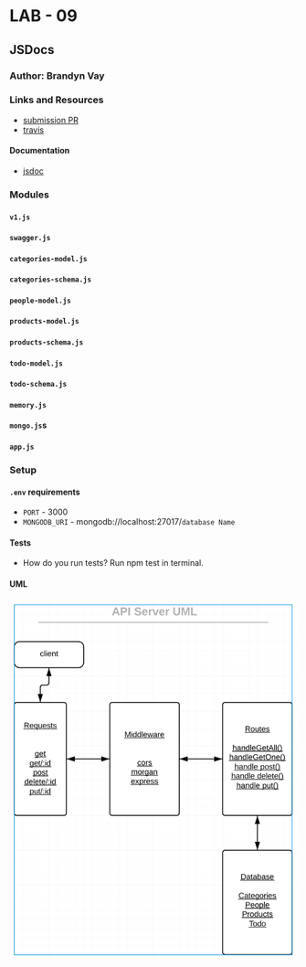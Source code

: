 # LAB - 09

## JSDocs

### Author: Brandyn Vay

### Links and Resources
* [submission PR](https://github.com/brandyn-vay-401-advanced-javascript/lab-class-09)
* [travis](https://travis-ci.com/brandyn-vay-401-advanced-javascript/lab-class-09)

#### Documentation
* [jsdoc](https://bv-api-server.herokuapp.com/docs/)

### Modules
#### `v1.js`
#### `swagger.js`
#### `categories-model.js`
#### `categories-schema.js`
#### `people-model.js`
#### `products-model.js`
#### `products-schema.js`
#### `todo-model.js`
#### `todo-schema.js`
#### `memory.js`
#### `mongo.js`s
#### `app.js`

### Setup
#### `.env` requirements
* `PORT` - 3000
* `MONGODB_URI` - mongodb://localhost:27017/`database Name`
  
#### Tests
* How do you run tests? Run npm test in terminal.


#### UML
![API Server UML](./assets/API-Server-UML.png)
